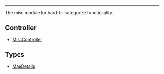 ***

The misc module for hard-to-categorize functionality.

## Controller

* [MiscController](MiscController.md)

## Types

* [MapDetails](MapDetails.md)

